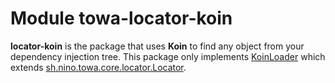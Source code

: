 # Module towa-locator-koin
**locator-koin** is the package that uses **Koin** to find any object from your dependency injection tree. This package
only implements [KoinLoader](https://towa.nino.sh/locator-koin/sh.nino.towa.locator.koin/-koin-locator/index.html) which extends
[sh.nino.towa.core.locator.Locator](https://towa.nino.sh/core/sh.nino.towa.core.locator/-locator/index.html).
